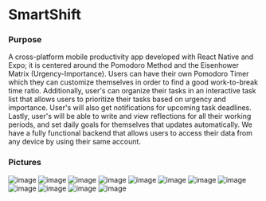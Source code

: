 ﻿# SmartShift

### Purpose
A cross-platform mobile productivity app developed with React Native and Expo; it is centered around the Pomodoro Method and the Eisenhower Matrix (Urgency-Importance). Users can have their own Pomodoro Timer which they can customize themselves in order to find a good work-to-break time ratio. Additionally, user's can organize their tasks in an interactive task list that allows users to prioritize their tasks based on urgency and importance. User's will also get notifications for upcoming task deadlines. Lastly, user's will be able to write and view reflections for all their working periods, and set daily goals for themselves that updates automatically. We have a fully functional backend that allows users to access their data from any device by using their same account. 

### Pictures
![image](https://github.com/Clarencemeo/SmartShift/assets/77476725/0a1ab424-dc82-4e5b-8309-5534cf08ddc9)
![image](https://github.com/Clarencemeo/SmartShift/assets/77476725/c05ca392-deef-4876-9f35-2016f9c2959e)
![image](https://github.com/Clarencemeo/SmartShift/assets/77476725/88ef28f7-ceb0-4d1e-a4d1-1267f6306cab)
![image](https://github.com/Clarencemeo/SmartShift/assets/77476725/14197dcf-6fa1-453f-8ad2-cfde2d109ed2)
![image](https://github.com/Clarencemeo/SmartShift/assets/77476725/6d0ffb1d-6cb8-40f5-88e3-3713fe14792f)
![image](https://github.com/Clarencemeo/SmartShift/assets/77476725/162cfb99-86dd-451c-98ac-3700a0b6175d)
![image](https://github.com/Clarencemeo/SmartShift/assets/77476725/180e36d5-1592-4051-8b58-a823b251612c)
![image](https://github.com/Clarencemeo/SmartShift/assets/77476725/027efe4f-35de-461d-89b1-f2511e4beb24)
![image](https://github.com/Clarencemeo/SmartShift/assets/77476725/9f2de739-f32c-4ae3-aafe-e254e167271a)
![image](https://github.com/Clarencemeo/SmartShift/assets/77476725/177e10d8-d9ca-47c6-8352-f74fe4a06e83)
![image](https://github.com/Clarencemeo/SmartShift/assets/77476725/c5247b85-34d7-402a-9285-286f3652af60)
![image](https://github.com/Clarencemeo/SmartShift/assets/77476725/6fb2e724-2d36-414e-930b-95d0d591c2ad)


